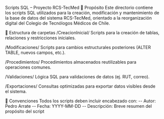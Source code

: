 Scripts SQL – Proyecto RCS-TecMed
🎯 Propósito
Este directorio contiene los scripts SQL utilizados para la creación, modificación y mantenimiento de la base de datos del sistema RCS-TecMed, orientado a la reorganización digital del Colegio de Tecnólogos Médicos de Chile.

📁 Estructura de carpetas
/CreacionInicial/
Scripts para la creación de tablas, relaciones y restricciones iniciales.

/Modificaciones/
Scripts para cambios estructurales posteriores (ALTER TABLE, nuevos campos, etc.).

/Procedimientos/
Procedimientos almacenados reutilizables para operaciones comunes.

/Validaciones/
Lógica SQL para validaciones de datos (ej. RUT, correo).

/Exportaciones/
Consultas optimizadas para exportar datos visibles desde el sistema.

📌 Convenciones
Todos los scripts deben incluir encabezado con:
-- Autor: Pedro Arrate
-- Fecha: YYYY-MM-DD
-- Descripción: Breve resumen del propósito del script
